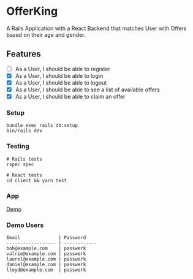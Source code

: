 # OfferKing

A Rails Application with a React Backend that matches User with Offers based on their age and gender.

## Features

- [ ] As a User, I should be able to register
- [x] As a User, I should be able to login
- [x] As a User, I should be able to logout
- [x] As a User, I should be able to see a list of available offers
- [x] As a User, I should be able to claim an offer

### Setup

```
bundle exec rails db:setup
bin/rails dev
```

### Testing

```
# Rails tests
rspec spec

# React tests
cd client && yarn test
```

### App

[Demo](https://orca-app-itdnc.ondigitalocean.app)

### Demo Users

```
Email              | Password
------------------ | ------------
bob@example.com    | passwerk
valrie@example.com | passwerk
laurel@example.com | passwerk
daniel@example.com | passwerk
lloyd@example.com  | passwerk
```
